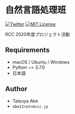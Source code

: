 # 自然言語処理班

[![Twitter](https://img.shields.io/badge/Twitter-%40rits_rcc-blue?style=flat-square&logo=twitter)](https://twitter.com/rits_rcc)
[![MIT License](http://img.shields.io/badge/license-MIT-blue.svg?style=flat)](LICENSE)

RCC 2020年度プロジェクト活動


## Requirements
* macOS / Ubuntu / Windows
* Python ~> 3.7.0
* 日本語


## Author
- Tatsuya Abe
- ```abe12<at>mccc.jp```

